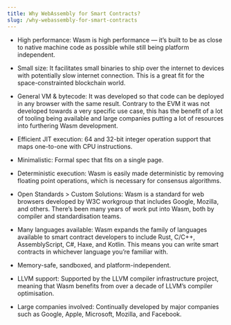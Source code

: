 ```yaml
---
title: Why WebAssembly for Smart Contracts?
slug: /why-webassembly-for-smart-contracts
---
```


* <span class="highlight">High performance: </span>Wasm is high performance — it’s built to be as close to native machine code as possible while still being platform independent.

* <span class="highlight">Small size: </span>It facilitates small binaries to ship over the internet to devices with potentially slow internet connection.
This is a great fit for the space-constrainted blockchain world.

* <span class="highlight">General VM & bytecode: </span>
It was developed so that code can be deployed in any browser with the same result.
Contrary to the EVM it was not developed towards a very specific use case,
this has the benefit of a lot of tooling being available and large
companies putting a lot of resources into furthering Wasm development.

* <span class="highlight">Efficient JIT execution: </span>
64 and 32-bit integer operation support that maps one-to-one with CPU instructions.

* <span class="highlight">Minimalistic: </span> Formal spec that fits on a single page.

* <span class="highlight">Deterministic execution: </span>
Wasm is easily made deterministic by removing floating point operations, which is necessary for consensus algorithms.

* <span class="highlight">Open Standards > Custom Solutions: </span>
Wasm is a standard for web browsers developed by W3C workgroup that includes Google, Mozilla, and others.
There’s been many years of work put into Wasm, both by compiler and standardisation teams.

* <span class="highlight">Many languages available: </span> Wasm expands the family of languages available to smart contract developers to include Rust, C/C++, AssemblyScript, C#, Haxe, and Kotlin. This means you can write smart contracts in whichever language you’re familiar with.

* <span class="highlight">Memory-safe, sandboxed, and platform-independent.</span>

* <span class="highlight">LLVM support: </span>
Supported by the LLVM compiler infrastructure project, meaning that Wasm benefits from over a decade of LLVM’s compiler optimisation.

* <span class="highlight">Large companies involved: </span> Continually developed by major companies such as Google, Apple, Microsoft, Mozilla, and Facebook.
